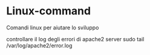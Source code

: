 # Linux-command
Comandi linux per aiutare lo sviluppo 


controllare il log degli errori di apache2 server
sudo tail /var/log/apache2/error.log
